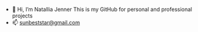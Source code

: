- 👋 Hi, I’m Natallia Jenner
This is my GitHub for personal and professional projects
- 📫 sunbeststar@gmail.com

<!---
sunbeststar/sunbeststar is a ✨ special ✨ repository because its `README.md` (this file) appears on your GitHub profile.
You can click the Preview link to take a look at your changes.
--->
